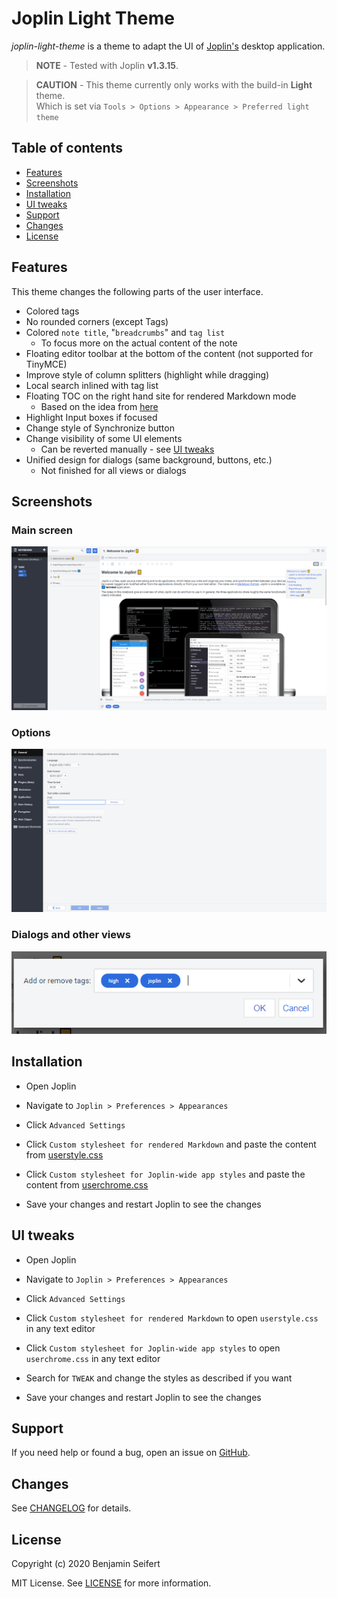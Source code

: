 # Joplin Light Theme

_joplin-light-theme_ is a theme to adapt the UI of [Joplin's](https://joplinapp.org/) desktop application.

> **NOTE** - Tested with Joplin **v1.3.15**.

> **CAUTION** - This theme currently only works with the build-in **Light** theme.\
> Which is set via `Tools > Options > Appearance > Preferred light theme`

## Table of contents

- [Features](#features)
- [Screenshots](#screenshots)
- [Installation](#installation)
- [UI tweaks](#ui-tweaks)
- [Support](#support)
- [Changes](#changes)
- [License](#license)

## Features

This theme changes the following parts of the user interface.

- Colored tags
- No rounded corners (except Tags)
- Colored `note title`, "`breadcrumbs`" and `tag list`
  - To focus more on the actual content of the note
- Floating editor toolbar at the bottom of the content (not supported for TinyMCE)
- Improve style of column splitters (highlight while dragging)
- Local search inlined with tag list
- Floating TOC on the right hand site for rendered Markdown mode
  - Based on the idea from [here](https://discourse.joplinapp.org/t/toc-as-the-sidebar/5979/34)
- Highlight Input boxes if focused
- Change style of Synchronize button
- Change visibility of some UI elements
  - Can be reverted manually - see [UI tweaks](#ui-tweaks)
- Unified design for dialogs (same background, buttons, etc.)
  - Not finished for all views or dialogs

## Screenshots

### Main screen

![Main Screen](./assets/main.png)

### Options

![Options](./assets/options.png)

### Dialogs and other views

![Dialog](./assets/dialog.png)

## Installation

- Open Joplin

- Navigate to `Joplin > Preferences > Appearances`

- Click `Advanced Settings`

- Click `Custom stylesheet for rendered Markdown` and paste the content from [userstyle.css](./theme/userstyle.css)

- Click `Custom stylesheet for Joplin-wide app styles` and paste the content from [userchrome.css](./theme/userchrome.css)

- Save your changes and restart Joplin to see the changes

## UI tweaks

- Open Joplin

- Navigate to `Joplin > Preferences > Appearances`

- Click `Advanced Settings`

- Click `Custom stylesheet for rendered Markdown` to open `userstyle.css` in any text editor

- Click `Custom stylesheet for Joplin-wide app styles` to open `userchrome.css` in any text editor

- Search for `TWEAK` and change the styles as described if you want

- Save your changes and restart Joplin to see the changes

## Support

If you need help or found a bug, open an issue on [GitHub](https://github.com/benji300/joplin-light-theme/issues).

## Changes

See [CHANGELOG](./CHANGELOG.md) for details.

## License

Copyright (c) 2020 Benjamin Seifert

MIT License. See [LICENSE](./LICENSE) for more information.
